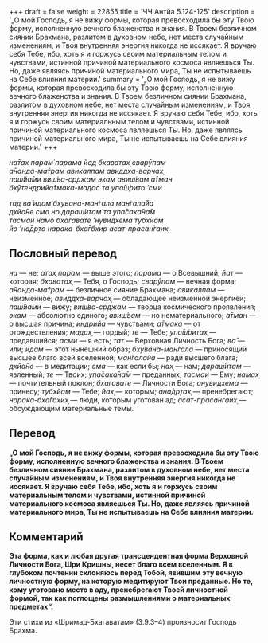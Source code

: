+++
draft = false
weight = 22855
title = 'ЧЧ Антйа 5.124-125'
description = '„О мой Господь, я не вижу формы, которая превосходила бы эту Твою форму, исполненную вечного блаженства и знания. В Твоем безличном сиянии Брахмана, разлитом в духовном небе, нет места случайным изменениям, и Твоя внутренняя энергия никогда не иссякает. Я вручаю себя Тебе, ибо, хоть я и горжусь своим материальным телом и чувствами, истинной причиной материального космоса являешься Ты. Но, даже являясь причиной материального мира, Ты не испытываешь на Себе влияния материи.'
summary = '„О мой Господь, я не вижу формы, которая превосходила бы эту Твою форму, исполненную вечного блаженства и знания. В Твоем безличном сиянии Брахмана, разлитом в духовном небе, нет места случайным изменениям, и Твоя внутренняя энергия никогда не иссякает. Я вручаю себя Тебе, ибо, хоть я и горжусь своим материальным телом и чувствами, истинной причиной материального космоса являешься Ты. Но, даже являясь причиной материального мира, Ты не испытываешь на Себе влияния материи.'
+++

_на̄тах̣ парам̇ парама йад бхаватах̣ сварӯпам  
а̄нанда-ма̄трам авикалпам авиддха-варчах̣  
паш́йа̄ми виш́ва-ср̣джам экам авиш́вам а̄тман  
бхӯтендрийа̄тмака-мадас та упа̄ш́рито ’сми_

_тад ва̄ идам̇ бхувана-ман̇гала ман̇гала̄йа  
дхйа̄не сма но дараш́итам̇ та упа̄сака̄на̄м  
тасмаи намо бхагавате ’нувидхема тубхйам̇  
йо ’на̄др̣то нарака-бха̄гбхир асат-прасан̇гаих̣_

## Пословный перевод

_на_ — не; _атах̣_ _парам_ — выше этого; _парама_ — о Всевышний; _йат_ — которая; _бхаватах̣_ — Тебя, о Господь; _сварӯпам_ — вечная форма; _а̄нанда_\-_ма̄трам_ — безличное сияние Брахмана; _авикалпам_ — неизменное; _авиддха_\-_варчах̣_ — обладающее неизменной энергией; _паш́йа̄ми_ — вижу; _виш́ва_\-_ср̣джам_ — творца космического проявления; _экам_ — абсолютно единого; _авиш́вам_ — но нематериального; _а̄тман_ — о высшая причина; _индрийа_ — чувствами; _а̄тмака_ — от отождествления; _мадах̣_ — гордый; _те_ — Тебе; _упа̄ш́ритах̣_ — предавшийся; _асми_ — я есть; _тат_ — Верховная Личность Бога; _ва̄_ — или; _идам_ — этот нынешний образ; _бхувана_\-_ман̇гала_ — приносящий высшее благо всей вселенной; _ман̇гала̄йа_ — ради высшего блага; _дхйа̄не_ — в медитации; _сма_ — как если бы; _нах̣_ — нам; _дараш́итам_ — явленный; _те_ — Твоих; _упа̄сака̄на̄м_ — преданных; _тасмаи_ — Ему; _намах̣_ — почтительный поклон; _бхагавате_ — Личности Бога; _анувидхема_ — принесу; _тубхйам_ — Тебе; _йах̣_ — которым; _ана̄др̣тах̣_ — пренебрегают; _нарака_\-_бха̄гбхих̣_ — люди, которым уготован ад; _асат_\-_прасан̇гаих̣_ — обсуждающим материальные темы.

## Перевод

**„О мой Господь, я не вижу формы, которая превосходила бы эту Твою форму, исполненную вечного блаженства и знания. В Твоем безличном сиянии Брахмана, разлитом в духовном небе, нет места случайным изменениям, и Твоя внутренняя энергия никогда не иссякает. Я вручаю себя Тебе, ибо, хоть я и горжусь своим материальным телом и чувствами, истинной причиной материального космоса являешься Ты. Но, даже являясь причиной материального мира, Ты не испытываешь на Себе влияния материи.**

## Комментарий

**Эта форма, как и любая другая трансцендентная форма Верховной Личности Бога, Шри Кришны, несет благо всем вселенным. Я в глубоком почтении склоняюсь перед Тобой, явившим эту вечную личностную форму, на которую медитируют Твои преданные. Но те, кому уготовано место в аду, пренебрегают Твоей личностной формой, так как поглощены размышлениями о материальных предметах“.**

Эти стихи из «Шримад-Бхагаватам» (3.9.3–4) произносит Господь Брахма.
